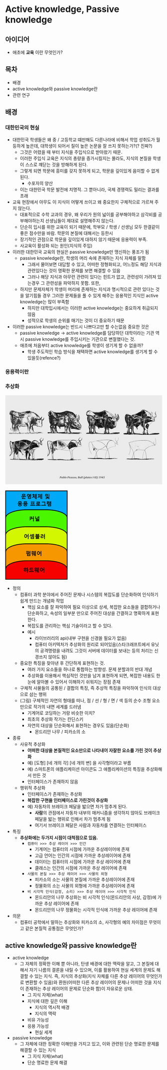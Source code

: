 # Active knowledge, Passive knowledge

## 아이디어

- 애초에 **교육** 이란 무엇인가?

## 목차

- 배경
- active knowledge와 passive knowledge란
- 관련 연구

## 배경

### 대한민국의 현실

- 대한민국 학생들은 왜 중 / 고등학교 떄만해도 다른나라에 비해서 학업 성취도가 월등하게 높은데, 대학생이 되어서 질이 높은 논문을 잘 쓰지 못하는가?(? 진짜?)
  - 그것은 어렸을 때 부터 지식을 주입식으로 받아왔기 때문.
  - 이러한 주입식 교육은 지식의 총량을 증가시킬지는 몰라도, 지식의 본질을 학생이 스스로 꺠닫는 것을 방해하게 된다.
  - 그렇게 되면 학문에 흥미를 갖지 못하게 되고, 학문을 깊이있게 음미할 수 없게 된다.
    - 수포자의 양산
  - 이는 대한민국 학문 발전에 치명적. 그 뿐아니라, 국제 경쟁력도 밀리는 결과를 초래
- 교육 현장에서 아무도 이 지식이 어떻게 쓰이고 왜 중요한지 구체적으로 가르쳐 주지 않는다.
  - 대표적으로 수학 교과의 경우, 왜 우리가 원의 넓이를 공부해야하고 삼각비를 공부해야하는지 선생님들이 제대로 설명해주지 않는다.
  - 단순히 입시를 위한 교육이 되기 때문에, 학부모 / 학생 / 선생님 모두 한결같이 좋은 점수만을 바람. 학문의 본질에 대해서는 등한시
  - 장기적인 관점으로 학문을 깊이있게 대하지 않기 때문에 응용력이 부족.
  - 사교육이 활성화 되는 원인(지식의 주입)
- 이러한 대한민국 교육의 현실은 passive knowledge만 맹신하는 풍조가 됨
  - passive knowledge란, 학생의 머리 속에 존재하는 지식 자체를 말함
    - 그래서 물어보면 대답할 수 있고, 어떠한 정형화되고, 어느정도 해당 지식과 관련있다는 것이 명확한 문제를 보면 해결할 수 있음
    - 그러나 해당 지식과 아무런 관련이 있다는 힌트가 없고, 관련성이 가려져 있는경우 그 관련성을 파악하지 못함. 또한,
  - 하지만 문제자체가 학생이 머리에 존재하는 지식과 명시적으로 관련 있다는 것을 알기힘들 경우 그러한 문제들을 풀 수 있게 해주는 응용적인 지식인 active knowledge는 많이 부족함
    - 하지만 대학입시에서는 이러한 active knowledge는 중요하게 취급되지 않음
    - 성적으로 학생의 순위를 매기는 것이 더 중요하기 때문
- 이러한 passive knowledge는 반드시 나쁘다고만 할 수는없음 중요한 것은
  - passive knowledge -> active knowledge를 담당하던 대학이라는 기관 역시 passive knowledge를 주입시키는 기관으로 변절했다는 것.
  - 애초에 처음부터 active knowledge를 학생이 생기게 할 수 없을까?
    - 학생 주도적인 학습 방식을 채택하면 active knowledge를 생기게 할 수 있을듯(refence?)

### 응용력이란

### 추상화

![](./images/picasso_cow.jpg)

![](./images/computer_abstraction.png)

- 정의
  - 컴퓨터 과학 분야에서 주어진 문제나 시스템의 복잡도를 단순화하여 인식하기 쉽게 만드는 개념화 작업
    - 핵심 요소를 잘 파악하여 필요 이상으로 상세, 복잡한 요소들을 결합하거나 단순화하고, 속성의 일부분 만으로 주어진 대상을 간결하고 명확하게 표현한다.
    - 복잡도를 관리하는 핵심 기술이라고 할 수 있다.
    - 예시
      - 라이브러리의 api(내부 구현을 신경쓸 필요가 없음)
      - 컴퓨터 아키텍처가 추상화의 원리로 되어있음(스타크래프트에서 유닛의 공격명령을 내려도 그것이 서버에 데이터를 보내는 등의 처리는 신경쓰지 않아도 됨)
  - 중요한 특징을 찾아낸 후 간단하게 표현하는 것.
    - 여러 가지 요소들을 하나로 통합하는 방향성. 문제 분할과의 반대 개념
    - 추상화를 이용해서 핵심적인 것만을 남겨 표현하게 되면, 복잡한 내용도 한 눈에 알아볼 수 있어서 이해하기 쉬워지는 장점 존재
  - 구체적 사물들의 공통된 / 결합의 특징, 즉 추상적 특징을 파악하여 인식의 대상으로 삼는 행위
  - (그림) 구체적인 자연의 형태를 떠나, 점 / 선 / 형 / 면 / 색 등의 순수 조형 요소만으로 작가의 내면 세계를 드러냄
    - 기계어로 코딩하는 거랑 비슷한 이치?
    - 최초의 추상화 작가는 칸딘스키
    - 자연의 대상을 단순화해서 표현하는 경우도 있음(단순화)
      - 몬드리안 나무 / 피카소의 소
- 종류
  - 사유적 추상화
    - **어떠한 대상을 본질적인 요소만으로 나타내어 자잘한 요소를 가린 것이 추상화**
    - 예) [도형] [네 개의 각] [네 개의 변] 을 사각형이라고 부름
    - 예) 스마트폰의 애플리케이션 아이콘도 그 애플리케이션의 특징을 추상화해서 만든 것
    - 인터페이스가 존재하지 않음
  - 행위적 추상화
    - 인터페이스가 존재하는 추상화
    - **복잡한 구현을 인터페이스로 가린것이 추상화**
    - 예) 자동차의 브레이크 페달을 밟으면 차가 멈추게 된다.
      - **사람**의 관점에서 자동차 내부의 매커니즘을 생각하지 않아도 브레이크 페달을 밟는 행위로 인해서 차가 멈추게 됨
      - 여기서 브레이크 페달은 사람과 자동차를 연결하는 인터페이스
- 특징
  - **추상화에는 두가지 시점이 대척점으로 있음.**
    - `컴퓨터 >>> 추상 레이어 >>> 인간`
      - 기계어는 컴퓨터의 시점에 가까운 추상레이어에 존재
      - 고급 언어는 인간의 시점에 가까운 추상레이어에 존재
      - 데이터는 컴퓨터의 시점에 가까운 추상 레이어에 존재
      - 클래스는 인간의 시점에 가까운 추상 레이어에 존재
    - `사물의 본질 >>> 추상 레이어 >>> 사물의 외형`
      - 피카소의 소는 사물의 본질에 가까운 추상레이어에 존재
      - 정물화의 소는 사물의 외형에 가까운 추상레이어에 존재
    - `비 시각적 인식(감정, 소리) >>> 추상 레이어 >>> 시각적 인식`
      - 몬드리안의 나무 추상화는 비 시각적 인식(몬드리안의 사상, 감정)에 가까운 추상 레이어에 존재
      - 몬드리안의 나무 정물화는 시각적 인식에 가까운 추상 레이어에 존재
- 의문
  - 컴퓨터 공학에서 말하는 추상화와 피카소의 소, 사각형의 예의 차이점은 무엇이고 같은 본질적 공통점은 무엇인가?


## active knowledge와 passive knowledge란

- active knowledge
  - 그 자체의 정확한 이해 뿐 아니라, 탄생 배경에 대한 맥락을 알고, 그 본질에 대해서 자기 나름의 결론을 내릴 수 있으며, 이를 활용하여 현실 세계의 문제도 해결할 수 있는 지식. 즉, 지식의 추상화(지식 자체를 다른 추상 레이어의 무엇인가로 변환할 수 있음)와 환원(어떠한 다른 추상 레이어의 문제나 어떠한 것을 지식이 존재하는 추상 레이어의 문제로 단순화 함)이 자유로운 상태.
    - 그 지식 자체(what)
    - 지식에 대한 깊은 이해
      - 지식의 역시적 배경
      - 지식의 맥락
    - 비유 가능성
    - 응용 가능성
      - 현실 세계
- passive knowledge
  - 그 자체에 대한 정확한 이해만을 가지고 있고, 이와 관련된 단순 명료한 문제를 해결할 수 있는 지식
    - 그 지식 자체(what)
    - 단순 명료한 문제 해결
